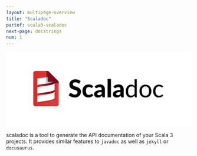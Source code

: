 ```yaml
---
layout: multipage-overview
title: "Scaladoc"
partof: scala3-scaladoc
next-page: docstrings
num: 1
---
```


<!-- THIS FILE HAS BEEN GENERATED BY SCALADOC PREPROCESSOR. NOTE THAT ANY CHANGES TO THIS FILE CAN BE OVERRIDEN IN THE FUTURE -->

![scaladoc logo](/resources/images/scala3/scaladoc/logo.svg)

scaladoc is a tool to generate the API documentation of your Scala 3 projects. It provides similar features to `javadoc` as well as `jekyll` or `docusaurus`.
